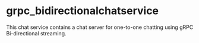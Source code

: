 # grpc_bidirectionalchatservice
This chat service contains a  chat server for one-to-one chatting  using gRPC Bi-directional streaming. 
